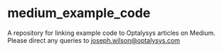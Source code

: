# medium_example_code

A repository for linking example code to Optalysys articles on Medium. Please direct any queries to joseph.wilson@optalysys.com
